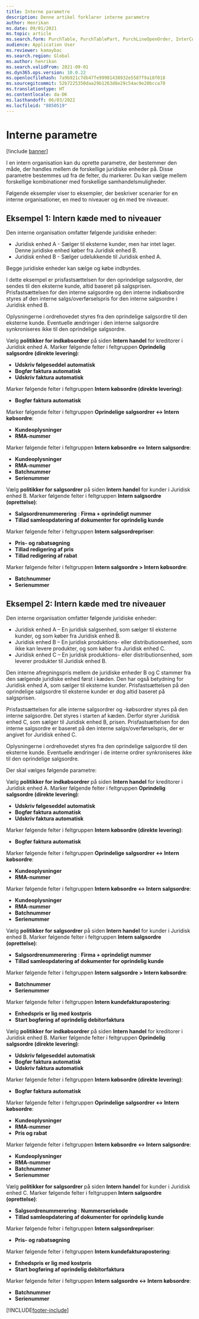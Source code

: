 ```yaml
---
title: Interne parametre
description: Denne artikel forklarer interne parametre
author: Henrikan
ms.date: 09/01/2021
ms.topic: article
ms.search.form: PurchTable, PurchTablePart, PurchLineOpenOrder, InterCompanyTradingRelationSetupCustomer
audience: Application User
ms.reviewer: kamaybac
ms.search.region: Global
ms.author: henrikan
ms.search.validFrom: 2021-09-01
ms.dyn365.ops.version: 10.0.22
ms.openlocfilehash: 7a9b921c7db47fe99981438932e5587f9a18f018
ms.sourcegitcommit: 52b7225350daa29b1263d8e29c54ac9e20bcca70
ms.translationtype: HT
ms.contentlocale: da-DK
ms.lasthandoff: 06/03/2022
ms.locfileid: "8850519"
---
```

# <a name="intercompany-parameters"></a>Interne parametre

[!include [banner](../../includes/banner.md)]

I en intern organisation kan du oprette parametre, der bestemmer den måde, der handles mellem de forskellige juridiske enheder på. Disse parametre bestemmes ud fra de felter, du markerer. Du kan vælge mellem forskellige kombinationer med forskellige samhandelsmuligheder.

Følgende eksempler viser to eksempler, der beskriver scenarier for en interne organisationer, en med to niveauer og én med tre niveauer.

## <a name="example-1-two-level-intercompany-chain"></a>Eksempel 1: Intern kæde med to niveauer

Den interne organisation omfatter følgende juridiske enheder:

- Juridisk enhed A - Sælger til eksterne kunder, men har intet lager. Denne juridiske enhed køber fra Juridisk enhed B.
- Juridisk enhed B - Sælger udelukkende til Juridisk enhed A.

Begge juridiske enheder kan sælge og købe indbyrdes.

I dette eksempel er prisfastsættelsen for den oprindelige salgsordre, der sendes til den eksterne kunde, altid baseret på salgsprisen. Prisfastsættelsen for den interne salgsordre og den interne indkøbsordre styres af den interne salgs/overførselspris for den interne salgsordre i Juridisk enhed B.

Oplysningerne i ordrehovedet styres fra den oprindelige salgsordre til den eksterne kunde. Eventuelle ændringer i den interne salgsordre synkroniseres ikke til den oprindelige salgsordre.

Vælg **politikker for indkøbsordrer** på siden **Intern handel** for kreditorer i Juridisk enhed A. Marker følgende felter i feltgruppen **Oprindelig salgsordre (direkte levering)**:

- **Udskriv følgeseddel automatisk**
- **Bogfør faktura automatisk**
- **Udskriv faktura automatisk**

Marker følgende felter i feltgruppen **Intern købsordre (direkte levering)**:

- **Bogfør faktura automatisk**

Marker følgende felter i feltgruppen **Oprindelige salgsordrer <-> Intern købsordre**:

- **Kundeoplysninger**
- **RMA-nummer**

Marker følgende felter i feltgruppen **Intern købsordre <-> Intern salgsordre**:

- **Kundeoplysninger**
- **RMA-nummer**
- **Batchnummer**
- **Serienummer**

Vælg **politikker for salgsordrer** på siden **Intern handel** for kunder i Juridisk enhed B. Marker følgende felter i feltgruppen **Intern salgsordre (oprettelse)**:

- **Salgsordrenummerering** : **Firma + oprindeligt nummer**
- **Tillad samleopdatering af dokumenter for oprindelig kunde**

Marker følgende felter i feltgruppen **Intern salgsordrepriser**:

- **Pris- og rabatsøgning**
- **Tillad redigering af pris**
- **Tillad redigering af rabat**

Marker følgende felter i feltgruppen **Intern salgsordre \> Intern købsordre**:

- **Batchnummer**
- **Serienummer**

## <a name="example-2-three-level-intercompany-chain"></a>Eksempel 2: Intern kæde med tre niveauer

Den interne organisation omfatter følgende juridiske enheder:

- Juridisk enhed A – En juridisk salgsenhed, som sælger til eksterne kunder, og som køber fra Juridisk enhed B.
- Juridisk enhed B – En juridisk produktions- eller distributionsenhed, som ikke kan levere produkter, og som køber fra Juridisk enhed C.
- Juridisk enhed C – En juridisk produktions- eller distributionsenhed, som leverer produkter til Juridisk enhed B.

Den interne afregningspris mellem de juridiske enheder B og C stammer fra den sælgende juridiske enhed først i kæden. Den har også betydning for Juridisk enhed A, som sælger til eksterne kunder. Prisfastsættelsen på den oprindelige salgsordre til eksterne kunder er dog altid baseret på salgsprisen.

Prisfastsættelsen for alle interne salgsordrer og -købsordrer styres på den interne salgsordre. Det styres i starten af kæden. Derfor styrer Juridisk enhed C, som sælger til Juridisk enhed B, prisen. Prisfastsættelsen for den interne salgsordre er baseret på den interne salgs/overførselspris, der er angivet for Juridisk enhed C.

Oplysningerne i ordrehovedet styres fra den oprindelige salgsordre til den eksterne kunde. Eventuelle ændringer i de interne ordrer synkroniseres ikke til den oprindelige salgsordre.

Der skal vælges følgende parametre:

Vælg **politikker for indkøbsordrer** på siden **Intern handel** for kreditorer i Juridisk enhed A. Marker følgende felter i feltgruppen **Oprindelig salgsordre (direkte levering)**:

- **Udskriv følgeseddel automatisk**
- **Bogfør faktura automatisk**
- **Udskriv faktura automatisk**

Marker følgende felter i feltgruppen **Intern købsordre (direkte levering)**:

- **Bogfør faktura automatisk**

Marker følgende felter i feltgruppen **Oprindelige salgsordrer <-> Intern købsordre**:

- **Kundeoplysninger**
- **RMA-nummer**

Marker følgende felter i feltgruppen **Intern købsordre <-> Intern salgsordre**:

- **Kundeoplysninger**
- **RMA-nummer**
- **Batchnummer**
- **Serienummer**

Vælg **politikker for salgsordrer** på siden **Intern handel** for kunder i Juridisk enhed B. Marker følgende felter i feltgruppen **Intern salgsordre (oprettelse)**:

- **Salgsordrenummerering** : **Firma + oprindeligt nummer**
- **Tillad samleopdatering af dokumenter for oprindelig kunde**

Marker følgende felter i feltgruppen **Intern salgsordre \> Intern købsordre**:

- **Batchnummer**
- **Serienummer**

Marker følgende felter i feltgruppen **Intern kundefakturapostering**:

- **Enhedspris er lig med kostpris**
- **Start bogføring af oprindelig debitorfaktura**

Vælg **politikker for indkøbsordrer** på siden **Intern handel** for kreditorer i Juridisk enhed B. Marker følgende felter i feltgruppen **Oprindelig salgsordre (direkte levering)**:

- **Udskriv følgeseddel automatisk**
- **Bogfør faktura automatisk**
- **Udskriv faktura automatisk**

Marker følgende felter i feltgruppen **Intern købsordre (direkte levering)**:

- **Bogfør faktura automatisk**

Marker følgende felter i feltgruppen **Oprindelige salgsordrer <-> Intern købsordre**:

- **Kundeoplysninger**
- **RMA-nummer**
- **Pris og rabat**

Marker følgende felter i feltgruppen **Intern købsordre <-> Intern salgsordre**:

- **Kundeoplysninger**
- **RMA-nummer**
- **Batchnummer**
- **Serienummer**

Vælg **politikker for salgsordrer** på siden **Intern handel** for kunder i Juridisk enhed C. Marker følgende felter i feltgruppen **Intern salgsordre (oprettelse)**:

- **Salgsordrenummerering** : **Nummerseriekode**
- **Tillad samleopdatering af dokumenter for oprindelig kunde**

Marker følgende felter i feltgruppen **Intern salgsordrepriser**:

- **Pris- og rabatsøgning**

Marker følgende felter i feltgruppen **Intern kundefakturapostering**:

- **Enhedspris er lig med kostpris**
- **Start bogføring af oprindelig debitorfaktura**

Marker følgende felter i feltgruppen **Intern salgsordre <-> Intern købsordre**:

- **Batchnummer**
- **Serienummer**

[!INCLUDE[footer-include](../../includes/footer-banner.md)]
